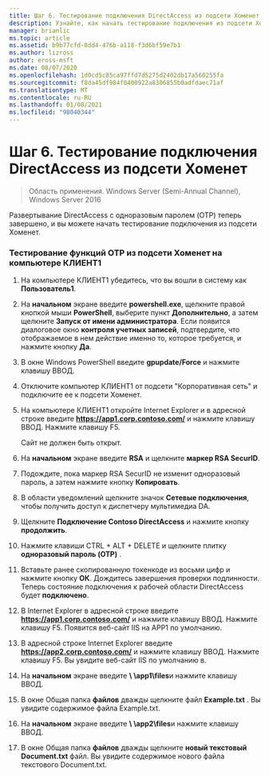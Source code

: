 ```yaml
---
title: Шаг 6. Тестирование подключения DirectAccess из подсети Хоменет
description: Узнайте, как начать тестирование подключения из подсети Хоменет.
manager: brianlic
ms.topic: article
ms.assetid: b9b77cfd-8dd4-476b-a118-f3d6bf59e7b1
ms.author: lizross
author: eross-msft
ms.date: 08/07/2020
ms.openlocfilehash: 1d0cd5c85ca97ffd7d5275d2402db17a560255fa
ms.sourcegitcommit: f8da45df984f0400922a8306855b0adfdaec71af
ms.translationtype: MT
ms.contentlocale: ru-RU
ms.lasthandoff: 01/08/2021
ms.locfileid: "98040344"
---
```

# <a name="step-6-test-directaccess-connectivity-from-the-homenet-subnet"></a>Шаг 6. Тестирование подключения DirectAccess из подсети Хоменет

>Область применения. Windows Server (Semi-Annual Channel), Windows Server 2016

Развертывание DirectAccess с одноразовым паролем (OTP) теперь завершено, и вы можете начать тестирование подключения из подсети Хоменет.

### <a name="to-test-otp-functionality-from-the-homenet-subnet-on-client1"></a>Тестирование функций OTP из подсети Хоменет на компьютере КЛИЕНТ1

1. На компьютере КЛИЕНТ1 убедитесь, что вы вошли в систему как **Пользователь1**.

2. На **начальном** экране введите **powershell.exe**, щелкните правой кнопкой мыши **PowerShell**, выберите пункт **Дополнительно**, а затем щелкните **Запуск от имени администратора**. Если появится диалоговое окно **контроля учетных записей**, подтвердите, что отображаемое в нем действие именно то, которое требуется, и нажмите кнопку **Да**.

3. В окне Windows PowerShell введите **gpupdate/Force** и нажмите клавишу ВВОД.

4. Отключите компьютер КЛИЕНТ1 от подсети "Корпоративная сеть" и подключите ее к подсети Хоменет.

5. На компьютере КЛИЕНТ1 откройте Internet Explorer и в адресной строке введите **https://app1.corp.contoso.com/** и нажмите клавишу ВВОД. Нажмите клавишу F5.

   Сайт не должен быть открыт.

6. На **начальном** экране введите **RSA** и щелкните **маркер RSA SecurID**.

7. Подождите, пока маркер RSA SecurID не изменит одноразовый пароль, а затем нажмите кнопку **Копировать**.

8. В области уведомлений щелкните значок **Сетевые подключения**, чтобы получить доступ к диспетчеру мультимедиа DA.

9. Щелкните **Подключение Contoso DirectAccess** и нажмите кнопку **продолжить**.

10. Нажмите клавиши CTRL + ALT + DELETE и щелкните плитку **одноразовый пароль (OTP)** .

11. Вставьте ранее скопированную токенкоде из восьми цифр и нажмите кнопку **ОК**. Дождитесь завершения проверки подлинности. Теперь состояние подключения к рабочей области DirectAccess будет **подключено**.

12. В Internet Explorer в адресной строке введите **https://app1.corp.contoso.com/** и нажмите клавишу ВВОД. Нажмите клавишу F5. Появится веб-сайт IIS на APP1 по умолчанию.

13. В адресной строке Internet Explorer введите **https://app2.corp.contoso.com/** и нажмите клавишу ВВОД. Нажмите клавишу F5. Вы увидите веб-сайт IIS по умолчанию в.

14. На **начальном** экране введите <strong> \\ \app1\files</strong>и нажмите клавишу ВВОД.

15. В окне Общая папка **файлов** дважды щелкните файл **Example.txt** . Вы увидите содержимое файла Example.txt.

16. На **начальном** экране введите <strong> \\ \app2\files</strong>и нажмите клавишу ВВОД.

17. В окне Общая папка **файлов** дважды щелкните **новый текстовый Document.txt** файл. Вы увидите содержимое нового файла текстового Document.txt.



